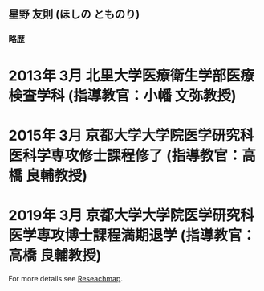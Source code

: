 ## 星野 友則 (ほしの とものり)
### 略歴
# 2013年 3月 北里大学医療衛生学部医療検査学科 (指導教官：小幡 文弥教授)
# 2015年 3月 京都大学大学院医学研究科医科学専攻修士課程修了 (指導教官：高橋 良輔教授)
# 2019年 3月 京都大学大学院医学研究科医学専攻博士課程満期退学 (指導教官：高橋 良輔教授)

For more details see [Reseachmap](https://researchmap.jp/tomonorihoshino/).
